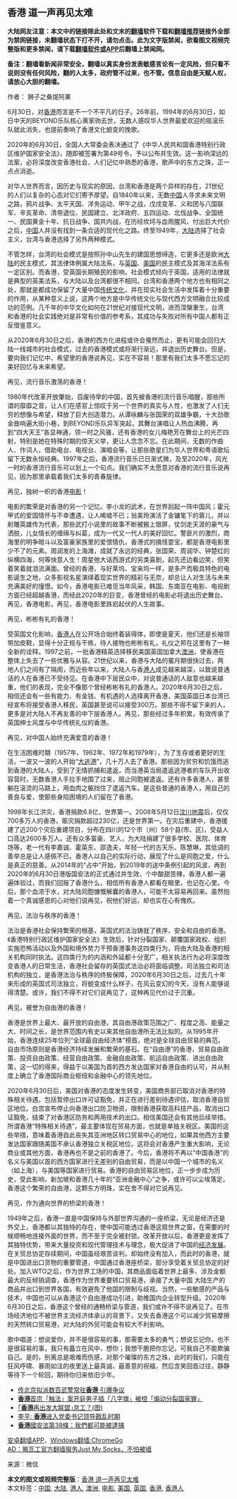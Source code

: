  <h2>香港 道一声再见太难</h2> <p class="notice"><b>大陆网友注意：本文中的链接除此处和文末的<a href="https://github.com/bannedbook/fanqiang" >翻墙</a>软件下载和<a href="https://github.com/killgcd/justmysocks/blob/master/README.md">翻墙推荐</a>链接外全部为禁网链接，未翻墙状态下打不开，请勿点击。此为文字版禁闻，欲看图文视频完整版和更多禁闻，请下载<a href="https://github.com/bannedbook/fanqiang">翻墙软件或APP</a>后翻墙上禁闻网。</p><p>备注：翻墙看新闻非常安全，翻墙以真实身份发表敏感言论有一定风险，但只看不说则没有任何风险，翻的人太多，政府管不过来，也不管。信息自由是天赋人权，请放心大胆的翻墙。</b></p>  <div class="entry"> <p>作者： 狮子之桑提阿果</p> <p id="conimg">6月30日，对<a href="https://www.bannedbook.org/bnews/tag/%e9%a6%99%e6%b8%af/" class="st_tag internal_tag" rel="tag" title="标签 香港 下的日志">香港</a>而言是不一个不平凡的日子。26年前，1994年的6月30日，如日中天的BEYOND乐队核心黄家驹去世，无数人感叹华人世界最爱欢迎的摇滚乐队就此消失，也提前奏响了香港文化蜕变的挽歌。</p> <p>2020年的6月30日，全国人大常委会表决通过了《中华人民共和国香港特别行政区维护国家安全法》，随即被签署为第49号令，予以公布并生效。这一影响深远的法案，必将深度改变香港社会，人们记忆中熟悉的香港，歌声中的东方之珠，正一点点消逝。</p> <p>对华人世界而言，因历史与现实的原因，台湾和香港是两个异样的存在，21世纪的人们以复杂的心态对它们寄予厚望。自1840年以来，无数<span class='wp_keywordlink_affiliate'><a href="https://www.bannedbook.org/" title="中国" target="_blank">中国</a></span>人寻求未来文明之路，鸦片战争、太平天国、洋务运动、甲午之战，戊戌变革、义和团与八国联军、辛亥革命、清帝退位、民国建立、北洋政府、五四运动、北伐战争、全国统一、民国黄金十年、抗日战争、国共内战，在历经坎坷与血雨腥风、付出巨大代价之后，<a href="https://www.bannedbook.org/bnews/tag/%E4%B8%AD%E5%9B%BD/" class="st_tag internal_tag" rel="tag" title="标签 中国 下的日志">中国</a>人并没有找到一条合适的现代化之路。终至1949年，<span class='wp_keywordlink_affiliate'><a href="https://www.bannedbook.org/" title="大陆" target="_blank">大陆</a></span>选择了社会主义，台湾与香港选择了另外两种模式。</p> <p>不管怎样，台湾的社会模式是按照孙中山先生的建国思想缔造，它更多还是欧洲<a href="https://www.bannedbook.org/bnews/tag/%e5%a4%a7%e9%99%86/" class="st_tag internal_tag" rel="tag" title="标签 大陆 下的日志">大陆</a>的民主模式，其法律体例属大陆法系，与<a href="https://www.bannedbook.org/bnews/tag/%e8%8b%b1%e5%9b%bd/" class="st_tag internal_tag" rel="tag" title="标签 英国 下的日志">英国</a>、<a href="https://www.bannedbook.org/bnews/tag/%e7%be%8e%e5%9b%bd/" class="st_tag internal_tag" rel="tag" title="标签 美国 下的日志">美国</a>的民主模式及其海洋法系有一定区别。而香港，受英国长期殖民的影响，社会模式倾向于英国，适用的法律就是典型的英美法系，与大陆以及台湾都很不相同。台湾和香港两个地方也有相同之处，那就是都成功保留了大量中国<span class='wp_keywordlink_affiliate'><a href="https://www.bannedbook.org/bnews/tculture/" title="传统文化" target="_blank">传统文化</a></span>，并在现实社会生活中发挥着十分重要的作用，从某种意义上说，这两个地方是中华传统文化与现代西方文明融合比较成功的范例。几千年的中华文化如何在21世纪对接现代文明，进而涅槃重生，台湾和香港的社会实践绝对是非常有价值的参考系，其成功与失败对所有中国人都有正反借鉴意义。</p> <p>从2020年6月30日之后，香港的西方化进程或许会戛然而止，更有可能会回归大陆一线城市的社会模式，过去的香港模式或将渐行渐远，并退出历史舞台。但是，要向我们记忆中、希望里的香港说再见，实在不容易！那里有我们太多不愿忘记的美好回忆与未来希望。</p>  <p>再见，流行音乐激荡的香港！</p> <p>1980年代改革开放肇始，百废待举的中国，首先被香港的流行音乐唱醒，那些所谓的靡靡之音，让人们在感官上惊叹于另一个世界的真实与人性，也激发了人们无穷的想像与希望，释放了巨大创造潜力。从谭咏麟与张国荣的双雄争霸，十大劲歌金曲响遍大街小巷，到BEYOND乐队异军突起，其舞台演唱让人热血沸腾，再到“四大天王”各显神通，领一时之风骚，还有香港的女儿梅艳芳在舞台上的光芒四射，特别是她在特殊时期的惊天义举，更让人念念不忘。在此期间，无数的作曲人、作词人，借助电台、电视台、演唱会等，让那些歌星们为华人世界和粤语歌坛留下无数永恒经典。1997年之后，香港流行音乐已日渐式微，及至2020年，风光一时的香港流行音乐可以划上一个句点。我们确实不太愿意对香港的流行音乐说再见，因为那里承载着我们太多的青春旋律。</p> <p>再见，独树一帜的香港<a href="https://www.bannedbook.org/bnews/tag/%e7%94%b5%e5%bd%b1/" class="st_tag internal_tag" rel="tag" title="标签 电影 下的日志">电影</a>！</p> <p>电影的繁荣是对香港的另一个记忆。李小龙的武术，在世界刮起一阵中国风；霍元甲式的爱国情怀与不幸遭遇，让人唏嘘不已；翁美玲演活了金镛笔下的蓉儿，并以射雕英雄传为代表，那些武打小说里的故事不断被搬上银屏，仗剑走天涯的豪气与洒脱，儿女情长的缠绵与纠葛，成为一代又一代人的美好回忆。警匪片的激烈，商海里的明争暗斗以及富豪家族里的爱恨情仇，香港式的搞怪耍宝，都是香港电影里少不了的元素。周润发的上海滩，成就了永远的经典，张国荣、周润华、钟楚红的纵横四海，何等快意人生！周星弛大话西游式的另类喜剧，起先还边看边笑，但笑着笑着就泪流满面。曾经的香港，与好莱坞、宝来坞一样，是多产而极具特色的电影诞生之地，众多影视名星演绎着现实世界的精彩与无奈，却总让人对生活与未来充满美好的憧憬。如今，香港电影已难觅当年风采，韩国、东南亚在电影、电视剧方面已经超越香港，而经此2020年的巨变，香港曾经的电影必将退出历史舞台。再见，香港电影，再见，香港电影里跌宕起伏的人生故事。</p> <p>再见，彬彬有礼的香港！</p> <p>受英国文化影响，<a href="https://www.bannedbook.org/bnews/tag/%E9%A6%99%E6%B8%AF%E4%BA%BA/" class="st_tag internal_tag" rel="tag" title="标签 香港人 下的日志">香港人</a>在公开场合始终着装得体，即使是夏天，他们还是长袖领带加皮鞋，显得十分正规与干练，待人接物也彬彬有礼，礼仪之邦在这里有了一种全新的诠释。1997之前，一批香港精英选择移民美国英国加拿大<a href="https://www.bannedbook.org/bnews/tag/%e6%be%b3%e6%b4%b2/" class="st_tag internal_tag" rel="tag" title="标签 澳洲 下的日志">澳洲</a>，使香港在整体上失去了一些优雅与从容。21世纪以来，香港与大陆的蜜月期很快过去，两地人们之间有了隔阂，而近些年以来，大陆人与香<a href="https://www.bannedbook.org/bnews/tag/%e6%b8%af%e4%ba%ba/" class="st_tag internal_tag" rel="tag" title="标签 港人 下的日志">港人</a>成见越来越深，以致说普通话的人在香港已不受待见。在香港中下层民众中，对说普通话的人敌意也越来越重，他们的表现，完全不像那个曾经彬彬有礼的香港人。2020年6月30日之后，相信还会有一些有能力、有金钱、有机遇的人选择离开香港，美国英国日本台湾已经宣布将接受香港人移民，英国甚至说可以接受300万。那些不得不留下来的人，更多是对大陆人不再友善的中下层香港人。再见，那些经过多年积累，有效传承了英国绅士风度与中华传统礼仪的香港。</p>  <p>再见，对中国人始终充满爱意的香港！</p> <p>在生活困难时期（1957年、1962年、1972年和1979年），为了生存或者更好的生活，一波又一波的人开始“<span class='wp_keywordlink'><a href="https://www.bannedbook.org/forum2/topic951.html" title="大逃港 / 陈秉安 著" target="_blank">大逃港</a></span>”，几十万人去了香港。那些因为贫穷和饥饿而逃到香港的大陆人，受到了无情抓捕和遣返，而当港英当局遣返逃港者的车队开出收容营时，无数香港人手拉手地围了过来，阻止同胞被遣返。还有许多香港人，甚至躺在滚烫的马路上，用血肉之躯挡住了遣返汽车。是这些普通的香港人，用自己的善良与爱，使那些身陷困境的人们留在了香港。</p> <p>1998年长江洪灾，香港捐款6.8亿，世界第一。2008年5月12日<span class='wp_keywordlink'><a href="https://www.bannedbook.org/forum11/topic347.html" title="四川地震一些华人兴高采烈？" target="_blank">汶川地震</a></span>后，仅仅700多万人的香港，赈灾捐款超过230亿，还是世界第一。在灾后重建中，香港援建了近200个灾后重建项目，分布在四川的12个市（州）58个县(市、区)，受益人口高达2600多万人。还有众多富豪、艺人，为大陆捐建了很多学校、医院、体育场等，老一代有李嘉诚、霍英东、邵逸夫，年轻一代的古天乐、陈慧琳，其低调的善举总是让人感佩不已。香港人以自己的实际行动，展现了什么是同胞之爱，什么是真正的慈善。从2014年的“占中”开始，到2019年的送中条例引起的风波，再到2020年的6月30日港版国安法的正式通过并生效，个中酸甜苦辣，香港人都一遍遍体验过，而我们回报了香港什么，相信所有香港人都看在眼里，也记在心里。今后，那个血浓于水，对大陆同胞慷慨解囊的香港人，可能不太容易再回来。虽然抱着一个真诚感恩的心对他们说再见，祝他们好运，却也实在心有愧疚。</p> <p>再见，法治与秩序的香港！</p> <p>法治是香港社会保持繁荣的根基，英国式的法治铸就了秩序、安全和自由的香港。《香港特别行政区维护国家安全法》生效后，针对分裂国家、颠覆国家政权、组织实施恐怖活动以及外国和境外势力干预香港事务这四类行为，将由大陆及香港的相关机构同时执法。这四类行为的内涵和外延都十分宽广，相关执法行为必将深度改变香港人的日常生活，香港社会留存的英国式法治必将面临调整。司法独立和司法机构的独立，是香港法治与秩序的终极保障，2020年6月30日之后，过去几十年来形成的英国式司法独立，将蜕变成什么样子，在风云变幻的今天，没有人能够说得清楚。或许，我们不得不对它们说再见了，这种再见代价过于沉重。</p> <p>再见，被誉为自由港的香港！</p>  <p>香港是世界上最大、最开放的自由港，其自由港政策范围之广、程度之高、能量之大、时间之长，是世界范围内有史以来其他自由港所无法比拟的。从1995年开始，香港连续25年位列“全球最自由经济体”榜首，绝对是全球自由贸易的典范。自由市场原则是香港经济持续发展和繁荣的基石。在“自由港”的香港，贸易自由政策、投资自由政策、经营自由政策、金融自由政策、航运自由政策、进出自由政策，这一切的得来，得益于以美国为首的西方发达国家对香港自由的认可，并从制度上确立了香港国际商业枢纽和金融中心的领先地位。</p> <p>2020年6月30日后，美国对香港的态度发生转变，美国商务部已取消对香港的特殊相关待遇，包括暂停出口许可证豁免，并正在进行差别待遇评估，取消香港自贸区地位。白宫宣布停止向香港出口防卫物资，限制香港获取高科技产品，取消出口证豁免，结束了对香港区防务和两用技术的出口。相信美国还会有其他后续举措。所谓香港“特殊相关待遇”，最主要体现在贸易方面，也就是单独关税区。美国的这些举措，意味着香港自此丧失其亚洲地区转口贸易中心的地位，如果其他西方主要发达国家跟随美国不承认香港独立关税区地位，这将会对香港产生重大影响，无论商业或其他方面，香港再也不是之前的香港了。今后，香港将不再以“中国香港”的名义与美国以首的西方国家进行无差别的自由贸易，而是以中国一个城市的名义（如上海），与美国等国家进行贸易。香港的自由贸易区地位，正一步步成为历史，受此影响，新加坡和香港几十年的“亚洲金融中心”之争，或许可以尘埃落定。香港这个繁荣的自由港，这颗东方明珠，实在舍不得对它说再见。</p> <p>再见，作为通向世界的桥梁的香港！</p> <p>1949年之后，香港一直是中国保持与外部世界沟通的一座桥梁，无论是经济还是外交上，香港都以其独特的存在，使中国可能透过香港这扇世界之窗，在需要的时候顺畅地连接外面的世界，而不至于完全被封锁。改革开放以后，香港更是发挥了其独特优势，带来大量投资和现代管理技术与理念，极大促进了中国的<span class='wp_keywordlink'><a href="https://www.bannedbook.org/forum2/topic869.html" title="宪政、法治和经济发展——走向市场经济的制度保障" target="_blank">经济发展</a></span>。在关贸总协定存续期间，中国虽经艰苦谈判，却始终没有加入，而此时的香港，就是中国进出口货物的重要管道，中国通过香港座桥梁，部分享受着关贸总协定的好处。加入WTO之后，作为世界工场的中国，其商品面临着世界上最多、涉及金额最大的反倾销调查，香港作为世界重要转口贸易港，承接了大量中国 大陆生产的商品并出口到世界各国，有效避免了他国的限制与歧视。当然，一些敏感的产品与技术，中国也可以从香港这个自由港成功引进，助推国内企业转型升级。2020年6月30日之后，香港这个曾经的通畅桥梁与管道，我们或许不得不说再见了。在市场经济地位不被世界主流经济体承认的背景下，又失去香港这个可以减少贸易摩擦的天然转口贸易港，对大陆的外贸可能会有较大不利影响。</p> <p>歌中唱道：想说爱你，并不是很容易的事，那需要太多的勇气；想说忘记你，也不是很容易的事，我只有矗立在风中，想你；我想干脆把你忘记，可我自己不能欺骗自己。是的，别离总是艰难而伤感，对那个璀璨的东方之珠，此时的我们，只能在狂风呼啸、暴雨如注的夜里送上最真诚、最善意的祝福，然后含笑回首过往，静静等待下一个轮回，期待你归来依旧少年。</p> <ul class='op-related-articles' title='相关阅读'> <li><a href='https://www.bannedbook.org/bnews/comments/20200705/1355882.html' target='_blank'>传北京拟派数百武警常驻<b>香港</b> 引爆争议</a></li> <li><a href='https://www.bannedbook.org/bnews/cnnews/20200705/1355849.html' target='_blank'><b>香港</b>首宗「触法」案开庭男子插「八字旗」被控「煽动分裂国家罪」</a></li> <li><a href='https://www.bannedbook.org/bnews/comments/20200705/1355842.html' target='_blank'>｢<b>香港</b>再出发大联盟｣怠工？(图)</a></li> <li><a href='https://www.bannedbook.org/bnews/comments/20200705/1355834.html' target='_blank'>李平: <b>香港</b>进入党委书记领导戡乱时期</a></li> <li><a href='https://www.bannedbook.org/bnews/headline/20200705/1355829.html' target='_blank'><b>香港</b>國安法第38條：我們都可能被逮捕</a></li> </ul> <div class="texttj"> <a href="https://github.com/bannedbook/fanqiang/wiki/%E7%A6%81%E9%97%BB%E7%BD%91%E5%AE%89%E5%8D%93%E7%BF%BB%E5%A2%99%E6%96%B0%E9%97%BBAPP" target="_blank">安卓翻墙APP</a>、<a href="https://github.com/bannedbook/fanqiang/wiki/Chrome%E4%B8%80%E9%94%AE%E7%BF%BB%E5%A2%99%E5%8C%85" target="_blank">Windows翻墙:ChromeGo</a><br/> <a href="https://github.com/killgcd/justmysocks/blob/master/README.md" target="_blank">AD：搬瓦工官方翻墙服务Just My Socks，不怕被墙</a> </div><p> 来源：微信 </p> <a name='sharetosocial'></a>         <div><b>本文的图文或视频完整版</b>：<a href='https://www.bannedbook.org/bnews/comments/20200705/1355879.html'>香港 道一声再见太难</a></div>  </div><!--END ENTRY--> <div class="postfooter"> <div>本文标签：<a href="https://www.bannedbook.org/bnews/tag/%E4%B8%AD%E5%9B%BD/" rel="tag">中国</a>, <a href="https://www.bannedbook.org/bnews/tag/%e5%a4%a7%e9%99%86/" rel="tag">大陆</a>, <a href="https://www.bannedbook.org/bnews/tag/%e6%b8%af%e4%ba%ba/" rel="tag">港人</a>, <a href="https://www.bannedbook.org/bnews/tag/%e6%be%b3%e6%b4%b2/" rel="tag">澳洲</a>, <a href="https://www.bannedbook.org/bnews/tag/%e7%94%b5%e5%bd%b1/" rel="tag">电影</a>, <a href="https://www.bannedbook.org/bnews/tag/%e7%be%8e%e5%9b%bd/" rel="tag">美国</a>, <a href="https://www.bannedbook.org/bnews/tag/%e8%8b%b1%e5%9b%bd/" rel="tag">英国</a>, <a href="https://www.bannedbook.org/bnews/tag/%e9%a6%99%e6%b8%af/" rel="tag">香港</a>, <a href="https://www.bannedbook.org/bnews/tag/%E9%A6%99%E6%B8%AF%E4%BA%BA/" rel="tag">香港人</a></div>  </div><!--END POSTFOOTER--> 